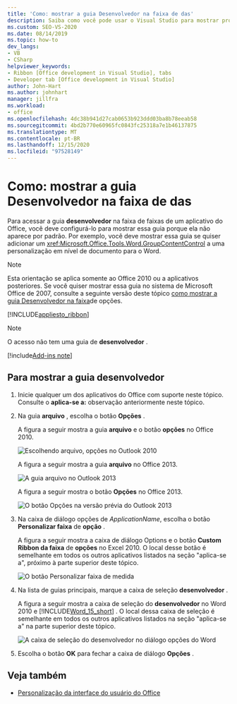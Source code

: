 ```yaml
---
title: 'Como: mostrar a guia Desenvolvedor na faixa de das'
description: Saiba como você pode usar o Visual Studio para mostrar programaticamente a guia Desenvolvedor na faixa de palavras em um documento do Microsoft Word.
ms.custom: SEO-VS-2020
ms.date: 08/14/2019
ms.topic: how-to
dev_langs:
- VB
- CSharp
helpviewer_keywords:
- Ribbon [Office development in Visual Studio], tabs
- Developer tab [Office development in Visual Studio]
author: John-Hart
ms.author: johnhart
manager: jillfra
ms.workload:
- office
ms.openlocfilehash: 4dc38b941d27cab0653b923ddd03ba8b78eeab58
ms.sourcegitcommit: 4bd2b770e60965fc0843fc25318a7e1b46137875
ms.translationtype: MT
ms.contentlocale: pt-BR
ms.lasthandoff: 12/15/2020
ms.locfileid: "97528149"
---
```

# <a name="how-to-show-the-developer-tab-on-the-ribbon"></a>Como: mostrar a guia Desenvolvedor na faixa de das
  Para acessar a guia **desenvolvedor** na faixa de faixas de um aplicativo do Office, você deve configurá-lo para mostrar essa guia porque ela não aparece por padrão. Por exemplo, você deve mostrar essa guia se quiser adicionar um <xref:Microsoft.Office.Tools.Word.GroupContentControl> a uma personalização em nível de documento para o Word.

> [!NOTE]
> Esta orientação se aplica somente ao Office 2010 ou a aplicativos posteriores. Se você quiser mostrar essa guia no sistema de Microsoft Office de 2007, consulte a seguinte versão deste tópico [como mostrar a guia Desenvolvedor na faixa](https://web.archive.org/web/20140303033431/msdn.microsoft.com/library/bb608625(v=vs.90).aspx
)de opções.

 [!INCLUDE[appliesto_ribbon](../vsto/includes/appliesto-ribbon-md.md)]

> [!NOTE]
> O acesso não tem uma guia de **desenvolvedor** .

[!include[Add-ins note](includes/addinsnote.md)]

## <a name="to-show-the-developer-tab"></a>Para mostrar a guia desenvolvedor

1. Inicie qualquer um dos aplicativos do Office com suporte neste tópico. Consulte o **aplica-se a:** observação anteriormente neste tópico.

2. Na guia **arquivo** , escolha o botão **Opções** .

     A figura a seguir mostra a guia **arquivo** e o botão **opções** no Office 2010.

     ![Escolhendo arquivo, opções no Outlook 2010](../vsto/media/vsto-office-file-tab.png "Escolhendo arquivo, opções no Outlook 2010")

     A figura a seguir mostra a guia **arquivo** no Office 2013.

     ![A guia arquivo no Outlook 2013](../vsto/media/vsto-office2013-filetab.png "A guia arquivo no Outlook 2013")

     A figura a seguir mostra o botão **Opções** no Office 2013.

     ![O botão Opções na versão prévia do Outlook 2013](../vsto/media/vsto-office2013-optionsbutton.png "O botão Opções na versão prévia do Outlook 2013")

3. Na caixa de diálogo opções de _ApplicationName_, escolha o botão **Personalizar faixa** de **opção** .

     A figura a seguir mostra a caixa de diálogo Options e o botão **Custom Ribbon da faixa** de **opções** no Excel 2010. O local desse botão é semelhante em todos os outros aplicativos listados na seção "aplica-se a", próximo à parte superior deste tópico.

     ![O botão Personalizar faixa de medida](../vsto/media/vsto-office2010-customizeribbonbutton.png "O botão Personalizar faixa de medida")

4. Na lista de guias principais, marque a caixa de seleção **desenvolvedor** .

     A figura a seguir mostra a caixa de seleção do **desenvolvedor** no Word 2010 e [!INCLUDE[Word_15_short](../vsto/includes/word-15-short-md.md)] . O local dessa caixa de seleção é semelhante em todos os outros aplicativos listados na seção "aplica-se a" na parte superior deste tópico.

     ![A caixa de seleção do desenvolvedor no diálogo opções do Word](../vsto/media/vsto-office2010-developercheckbox.png "A caixa de seleção do desenvolvedor no diálogo opções do Word")

5. Escolha o botão **OK** para fechar a caixa de diálogo **Opções** .

## <a name="see-also"></a>Veja também
- [Personalização da interface do usuário do Office](../vsto/office-ui-customization.md)
